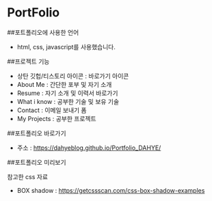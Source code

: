 # PortFolio 

##포트폴리오에 사용한 언어
- html, css, javascript를 사용했습니다.

##프로젝트 기능
- 상탄 깃헙/티스토리 아이콘 : 바로가기 아이콘
- About Me : 간단한 포부 및 자기 소개
- Resume : 자기 소개 및 이력서 바로가기 
- What i know : 공부한 기술 및 보유 기술
- Contact : 이메일 보내기 폼
- My Projects : 공부한 프로젝트 


##포트폴리오 바로가기
- 주소 : https://dahyeblog.github.io/Portfolio_DAHYE/

##포트폴리오 미리보기


참고한 css 자료
- BOX shadow : https://getcssscan.com/css-box-shadow-examples

